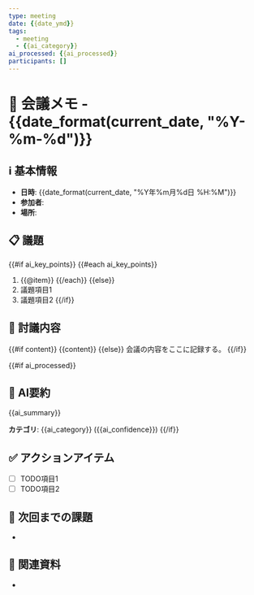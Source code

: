 ```yaml
---
type: meeting
date: {{date_ymd}}
tags:
  - meeting
  - {{ai_category}}
ai_processed: {{ai_processed}}
participants: []
---
```


# 🏢 会議メモ - {{date_format(current_date, "%Y-%m-%d")}}

## ℹ️ 基本情報

- **日時**: {{date_format(current_date, "%Y年%m月%d日 %H:%M")}}
- **参加者**:
- **場所**:

## 📋 議題

{{#if ai_key_points}}
{{#each ai_key_points}}
1. {{@item}}
{{/each}}
{{else}}
1. 議題項目1
2. 議題項目2
{{/if}}

## 💬 討議内容

{{#if content}}
{{content}}
{{else}}
会議の内容をここに記録する。
{{/if}}

{{#if ai_processed}}
## 🤖 AI要約

{{ai_summary}}

**カテゴリ**: {{ai_category}} ({{ai_confidence}})
{{/if}}

## ✅ アクションアイテム

- [ ] TODO項目1
- [ ] TODO項目2

## 📝 次回までの課題

-

## 🔗 関連資料

-
